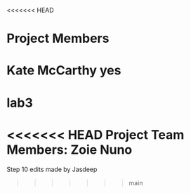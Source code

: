 <<<<<<< HEAD
# Project Members
Kate McCarthy
yes
=======
# lab3
<<<<<<< HEAD
Project Team Members:
Zoie Nuno
=======


Step 10 edits made by Jasdeep

>>>>>>> main
